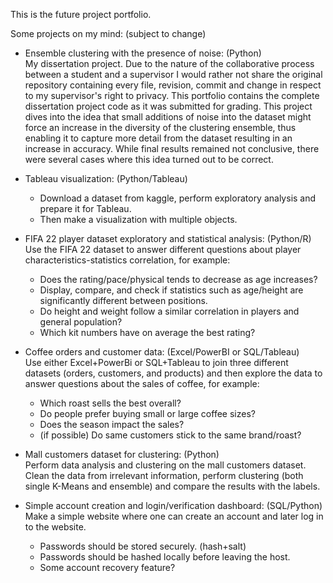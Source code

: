 This is the future project portfolio.

Some projects on my mind: (subject to change)
- Ensemble clustering with the presence of noise: (Python)\
  	My dissertation project. Due to the nature of the collaborative process between a student and a supervisor I would rather not share the original repository containing every file, revision, commit and change in respect to my supervisor's right to privacy. This portfolio contains the complete dissertation project code as it was submitted for grading. This project dives into the idea that small additions of noise into the dataset might force an increase in the diversity of the clustering ensemble, thus enabling it to capture more detail from the dataset resulting in an increase in accuracy. While final results remained not conclusive, there were several cases where this idea turned out to be correct.


- Tableau visualization: (Python/Tableau)
	- Download a dataset from kaggle, perform exploratory analysis and prepare it for Tableau.
	- Then make a visualization with multiple objects.


- FIFA 22 player dataset exploratory and statistical analysis: (Python/R)\
	Use the FIFA 22 dataset to answer different questions about player characteristics-statistics correlation,
	for example:
	- Does the rating/pace/physical tends to decrease as age increases?
    - Display, compare, and check if statistics such as age/height are significantly different between positions.
    - Do height and weight follow a similar correlation in players and general population?
    - Which kit numbers have on average the best rating?


- Coffee orders and customer data: (Excel/PowerBI or SQL/Tableau)\
	Use either Excel+PowerBi or SQL+Tableau to join three different datasets (orders, customers, and products) and then
	explore the data to answer questions about the sales of coffee, for example:
    - Which roast sells the best overall?
    - Do people prefer buying small or large coffee sizes?
    - Does the season impact the sales?
    - (if possible) Do same customers stick to the same brand/roast?


- Mall customers dataset for clustering: (Python)\
	Perform data analysis and clustering on the mall customers dataset.\
	Clean the data from irrelevant information, perform clustering (both single K-Means and ensemble) and compare the
	results with the labels.


- Simple account creation and login/verification dashboard: (SQL/Python)\
	Make a simple website where one can create an account and later log in to the website.
	- Passwords should be stored securely. (hash+salt)
	- Passwords should be hashed locally before leaving the host.
	- Some account recovery feature?
